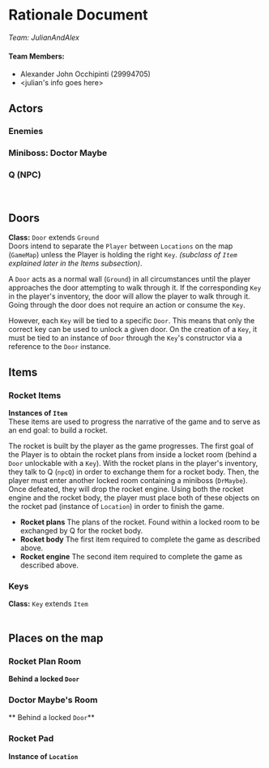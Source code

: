 # Rationale Document
_Team: JulianAndAlex_

#### Team Members:
- Alexander John Occhipinti (29994705)
- <julian's info goes here>

## Actors
### Enemies
### Miniboss: Doctor Maybe
### Q (NPC)
<br>

## Doors

**Class:** `Door` extends `Ground`<br>
Doors intend to separate the `Player` between `Locations` on the map (`GameMap`) unless the Player is holding the right `Key`. _(subclass of `Item` explained later in the Items subsection)_.<br>

A `Door` acts as a normal wall (`Ground`) in all circumstances until the player approaches the door attempting to walk through it. If the corresponding `Key` in the player's inventory, the door will allow the player to walk through it. Going through the door does not require an action or consume the `Key`.<br>

However, each `Key` will be tied to a specific `Door`. This means that only the correct key can be used to unlock a given door. On the creation of a ``Key``, it must be tied to an instance of `Door` through the `Key`'s constructor via a reference to the `Door` instance.
<br>
## Items

### Rocket Items
**Instances of `Item`** <br>
These items are used to progress the narrative of the game and to serve as an end goal: to build a rocket.

The rocket is built by the player as the game progresses. The first goal of the Player is to obtain the rocket plans from inside a locket room (behind a `Door` unlockable with a `Key`). With the rocket plans in the player's inventory, they talk to Q (`npcQ`) in order to exchange them for a rocket body. Then, the player must enter another locked room containing a miniboss (`DrMaybe`). Once defeated, they will drop the rocket engine. Using both the rocket engine and the rocket body, the player must place both of these objects on the rocket pad (instance of `Location`) in order to finish the game.

- **Rocket plans**
  The plans of the rocket. Found within a locked room to be exchanged by Q for the rocket body.
- **Rocket body**
  The first item required to complete the game as described above.
- **Rocket engine**
  The second item required to complete the game as described above.

### Keys
**Class:** `Key` extends `Item`<br>
<br>
## Places on the map

### Rocket Plan Room
**Behind a locked `Door`**
### Doctor Maybe's Room
** Behind a locked `Door`**
### Rocket Pad
**Instance of `Location`** <br>

